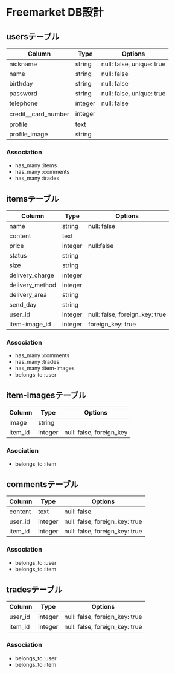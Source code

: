 # Freemarket DB設計
## usersテーブル
|Column|Type|Options|
|------|----|-------|
|nickname|string|null: false, unique: true|
|name|string|null: false|
|birthday|string|null: false|
|password|string|null: false, unique: true|
|telephone|integer|null: false|
|credit＿card_number|integer||
|profile|text||
|profile_image|string||
### Association
- has_many :items
- has_many :comments
- has_many :trades

## itemsテーブル
|Column|Type|Options|
|------|----|-------|
|name|string|null: false|
|content|text||
|price|integer|null:false|
|status|string||
|size|string||
|delivery_charge|integer||
|delivery_method|integer||
|delivery_area|string||
|send_day|string||
|user_id|integer|null: false, foreign_key: true|
|item-image_id|integer|foreign_key: true|
### Association
- has_many :comments
- has_many :trades
- has_many :item-images
- belongs_to :user

## item-imagesテーブル
|Column|Type|Options|
|------|----|-------|
|image|string||
|item_id|integer|null: false, foreign_key|
### Asociation
- belongs_to :item

## commentsテーブル
|Column|Type|Options|
|------|----|-------|
|content|text|null: false|
|user_id|integer|null: false, foreign_key: true|
|item_id|integer|null: false, foreign_key: true|
### Association
- belongs_to :user
- belongs_to :item


## tradesテーブル
|Column|Type|Options|
|------|----|-------|
|user_id|integer|null: false, foreign_key: true|
|item_id|integer|null: false, foreign_key: true|
### Association
- belongs_to :user
- belongs_to :item